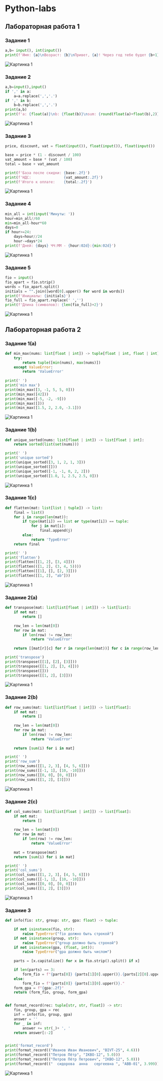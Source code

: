 # Python-labs


## Лабораторная работа 1

### Задание 1
```python
a,b= input(), int(input())
print(f'Имя: {a}\nВозраст: {b}\nПривет, {a}! Через год тебе будет {b+1}.')
```
![Картинка 1](./images/lab01/img01.png)

### Задание 2
```python
a,b=input(),input()
if ',' in a:
    a=a.replace(',','.')
if ',' in b:
    b=b.replace(',','.')
print(a,b)
print(f'a: {float(a)}\nb: {float(b)}\nsum: {round(float(a)+float(b),2)}\navg: {round((float(a)+float(b))/2,2)}')
```
![Картинка 1](./images/lab01/img02.png)

### Задание 3
```python
price, discount, vat = float(input()), float(input()), float(input())

base = price * (1 - discount / 100)
vat_amount = base * (vat / 100)
total = base + vat_amount

print(f'База после скидки: {base:.2f}')
print(f'НДС:               {vat_amount:.2f}')
print(f'Итого к оплате:    {total:.2f}')
```
![Картинка 1](./images/lab01/img03.png)


### Задание 4
```python
min_all = int(input('Минуты: '))
hour=min_all//60
min=min_all-hour*60
days=0
if hour>=24:
    days=hour//24
    hour-=days*24
print(f'Дней: {days} ЧЧ:ММ - {hour:02d}:{min:02d}')
```
![Картинка 1](./images/lab01/img04.png)

### Задание 5
```python
fio = input()
fio_apart = fio.strip()
words = fio_apart.split()
initials = "".join([word[0].upper() for word in words])
print(f'Инициалы: {initials}')
fio_full = fio_apart.replace(' ','')
print(f'Длина (символов): {len(fio_full)+2}')
```
![Картинка 1](./images/lab01/img05.png)


## Лабораторная работа 2

### Задание 1(a)
```python
def min_max(nums: list[float | int]) -> tuple[float | int, float | int]:
    try:
        return tuple([min(nums), max(nums)])
    except ValueError:
        return 'ValueError'
    
print(' ')
print('min max')
print(min_max([3, -1, 5, 5, 0]))
print(min_max([42]))
print(min_max([-5, -2, -9]))
print(min_max([]))
print(min_max([1.5, 2, 2.0, -3.1]))

```
![Картинка 1](./images/lab02/img2_01.png)

### Задание 1(b)
```python
def unique_sorted(nums: list[float | int]) -> list[float | int]:
    return sorted(list(set(nums)))

print(' ')
print('unique sorted')
print(unique_sorted([3, 1, 2, 1, 3]))
print(unique_sorted([]))
print(unique_sorted([-1, -1, 0, 2, 2]))
print(unique_sorted([1.0, 1, 2.5, 2.5, 0]))
```
![Картинка 1](./images/lab02/img2_012.png)

### Задание 1(c)
```python
def flatten(mat: list[list | tuple]) -> list:
    final = list()
    for i in range(len(mat)):
        if type(mat[i]) == list or type(mat[i]) == tuple:
            for j in mat[i]:
                final.append(j)
        else:
            return 'TypeError'
    return final  

print(' ')
print('flatten')
print(flatten([[1, 2], [3, 4]]))
print(flatten(([1, 2], (3, 4, 5))))
print(flatten([[1], [], [2, 3]]))
print(flatten([[1, 2], "ab"]))
```
![Картинка 1](./images/lab02/img2_013.png)

### Задание 2(a)
```python
def transpose(mat: list[list[float | int]]) -> list[list]:
    if not mat:
        return []
    
    row_len = len(mat[0])
    for row in mat:
        if len(row) != row_len:
            return 'ValueError'
    
    return [[mat[r][c] for r in range(len(mat))] for c in range(row_len)]

print('transpose')
print(transpose([[1], [2], [3]]))
print(transpose([[1, 2], [3, 4]]))
print(transpose([]))
print(transpose([[1, 2], [3]]))
```
![Картинка 1](./images/lab02/img2_02.png)

### Задание 2(b)
```python
def row_sums(mat: list[list[float | int]]) -> list[float]:
    if not mat:
        return []
    
    row_len = len(mat[0])
    for row in mat:
        if len(row) != row_len:
            return 'ValueError'
        
    return [sum(i) for i in mat]

print(' ')
print('row_sum')
print(row_sums([[1, 2, 3], [4, 5, 6]]))
print(row_sums([[-1, 1], [10, -10]]))
print(row_sums([[0, 0], [0, 0]]))
print(row_sums([[1, 2], [3]]))
```
![Картинка 1](./images/lab02/img2_022.png)

### Задание 2(c)
```python
def col_sums(mat: list[list[float | int]]) -> list[float]:
    if not mat:
        return []
    
    row_len = len(mat[0])
    for row in mat:
        if len(row) != row_len:
            return 'ValueError'
    
    mat = transpose(mat)  
    return [sum(i) for i in mat]

print(' ')
print('col_sums')
print(col_sums([[1, 2, 3], [4, 5, 6]]))
print(col_sums([[-1, 1], [10, -10]]))
print(col_sums([[0, 0], [0, 0]]))
print(col_sums([[1, 2], [3]]))
```
![Картинка 1](./images/lab02/img2_023.png)

### Задание 3
```python
def info(fio: str, group: str, gpa: float) -> tuple:

    if not isinstance(fio, str):
        raise TypeError("fio должно быть строкой")
    if not isinstance(group, str):
        raise TypeError("group должно быть строкой")
    if not isinstance(gpa, (float, int)):
        raise TypeError("gpa должно быть числом")
    
    parts = [x.capitalize() for x in fio.strip().split() if x]

    if len(parts) == 3:
        form_fio = f"{parts[0]} {parts[1][0].upper()}.{parts[2][0].upper()}."
    else:
        form_fio = f"{parts[0]} {parts[1][0].upper()}."
    form_gpa = f"{gpa:.2f}"
    return (form_fio, group, form_gpa)


def format_record(rec: tuple[str, str, float]) -> str:
    fio, group, gpa = rec
    inf = info(fio, group, gpa)
    answer = ''
    for _ in inf:
        answer += str(_)+ ', '
    return answer[:-2]


print('format_record')
print(format_record(("Иванов Иван Иванович", "BIVT-25", 4.6)))
print(format_record(("Петров Пётр", "IKBO-12", 5.0)))
print(format_record(("Петров Пётр Петрович", "IKBO-12", 5.0)))
print(format_record(("  сидорова  анна   сергеевна ", "ABB-01", 3.999)))
```
![Картинка 1](./images/lab02/img2_03.png)